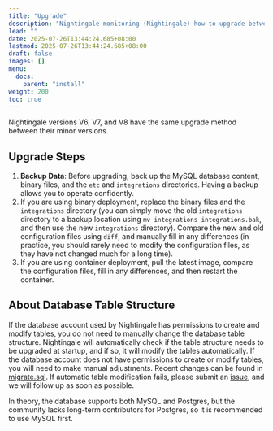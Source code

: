 ```yaml
---
title: "Upgrade"
description: "Nightingale monitoring (Nightingale) how to upgrade between different versions, what to pay attention to, and which files to replace"
lead: ""
date: 2025-07-26T13:44:24.685+08:00
lastmod: 2025-07-26T13:44:24.685+08:00
draft: false
images: []
menu:
  docs:
    parent: "install"
weight: 200
toc: true
---
```


Nightingale versions V6, V7, and V8 have the same upgrade method between their minor versions.

## Upgrade Steps

1. **Backup Data**: Before upgrading, back up the MySQL database content, binary files, and the `etc` and `integrations` directories. Having a backup allows you to operate confidently.
2. If you are using binary deployment, replace the binary files and the `integrations` directory (you can simply move the old `integrations` directory to a backup location using `mv integrations integrations.bak`, and then use the new `integrations` directory). Compare the new and old configuration files using `diff`, and manually fill in any differences (in practice, you should rarely need to modify the configuration files, as they have not changed much for a long time).
3. If you are using container deployment, pull the latest image, compare the configuration files, fill in any differences, and then restart the container.

## About Database Table Structure

If the database account used by Nightingale has permissions to create and modify tables, you do not need to manually change the database table structure. Nightingale will automatically check if the table structure needs to be upgraded at startup, and if so, it will modify the tables automatically. If the database account does not have permissions to create or modify tables, you will need to make manual adjustments. Recent changes can be found in [migrate.sql](https://github.com/ccfos/nightingale/blob/main/docker/migratesql/migrate.sql). If automatic table modification fails, please submit an [issue](https://github.com/ccfos/nightingale/issues), and we will follow up as soon as possible.

In theory, the database supports both MySQL and Postgres, but the community lacks long-term contributors for Postgres, so it is recommended to use MySQL first.